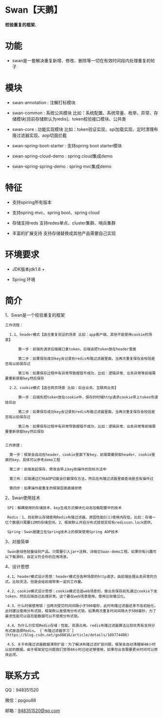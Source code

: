 Swan【天鹅】
================

#### 校验重复的框架.

# 功能
  * swan是一套解决重复新增、修改、删除等一切在有效时间段内处理重复的轮子

# 模块
  * swan-annotation : 注解打标模块

  * swan-common : 系统公共模块 比如：系统配置、系统常量、枚举、异常、存储模块[目前存储默认为redis]、token校验接口模块、公共类
  
  * swan-core : 功能实现模块 比如：token验证实现、spi加载实现、定时清理布隆过滤器实现、aop切面拦截              

  * swan-spring-boot-starter : 支持spring boot starter模块
  
  * swan-spring-cloud-demo : spring cloud集成demo
  
  * swan-spring-spring-demo : spring mvc集成demo
 
#  特征
   
   *  支持spiring所有版本
   
   *  支持spring mvc、spring boot、spring cloud
   
   *  存储支持reds 支持redes单点、cluster集群、哨兵集群

   *  丰富的扩展支持 支持存储替换成其他产品需要自己实现 

# 环境要求 

  * JDK版本jdk1.8 +
  
  * Spring 环境
  
# 简介 

  1、Swan是一个校验重复的框架
  
    工作流程：
    
      1.1、header模式【适合重复验证的场景 比如：app客户端、其他不能使用cookie的场景】
    
	      第一步：前端先请求后端接口拿token，后端会把token放在header里面  
	      
	      第二步：如果保存成功key会记录到redis布隆过滤器里面，当再次重复保存会校验是否有以前保存过
	      
	      第三布：如果保存过程中有异常导致报错不成功，比如：逻辑异常、业务异常等前端需要重新获取key然后保存
	      
	  2.2、cookie模式【适合网页场景 比如：后台业务、互联网业务】     
	  
	      第一步：后端先把token放在cookie中，保存的时候http请求cookie带上token传递给后台  
	      
	      第二步：如果保存成功key会记录到redis布隆过滤器里面，当再次重复保存会校验是否有以前保存过
	      
	      第三布：如果保存过程中有异常导致报错不成功，比如：逻辑异常、业务异常等前端需要重新获取key然后保存
	      
      
    工作原理：
    
      第一步：框架会自动在header、cookie里面下发key，前端需要获取header、cookie里面的key，具体可以参考demo工程
      
      第二步：前端发起保存、修改会带上key到操作的目标方法中
      
      第三布：后端通过打标AOP切面会拦截保存方法，然后在布隆过滤器里面查询是否有操作过
      
      第四步：如果操作是重复的框架层面直接拒绝
      
      
  2、Swan使用技术
  
     SPI：解耦使用的存储技术、key生成方式模块化动态加载配置中的技术
     
     Redis：1、目前默认存储使用Redis布隆过滤器，原因性能O(1)使用内存低，比如：存储一亿个数据只需要12M的存储空间。2、框架默认开启分布式锁锁实现有redisson.lock提供。
     
     Spring：Swan是建立在Spring技术上的框架使用Spring AOP技术  
     
     
  3、对接简单
  
     Swan是绿色轻量级别产品。只需要引入jar+注释，详细见Swan-demo工程。如果你有兴趣可以下载源码，自定义符合你的应用场景。
     
     
  4、设计思想
  
     4.1、header模式设计思想：header模式合各种场景的http请求，由前端处理业务异常的方式。比较灵活，但是会给前端带来一定的工作量。
     
     4.2、cookie模式设计思想：cookie模式合适web场景的，做业务保存前先通过cookie下发token，然后后端自己处理异常。这个要在web场景使用，使用比较傻瓜化。
     
     4.3、什么时候使用锁：当两次提交时间间隔小于500毫秒，此时布隆过滤器还来不及初始化，此时建议使用分布式锁，框架默认是使用分布式锁。如果两次重复时间间隔大于500毫秒，为了最求性能可以容忍脏数据可以不使用分布式锁。
     
     4.4、为什么只实现Redis存储：性能、资源占用。redis布隆过滤器算法比较优秀有支持分布式故选择Redis。 [`布隆过滤器学习`](https://blog.csdn.net/god8816/article/details/109774406)
     
     4.5、关于布隆过滤器数据清除扩容：为了解决布隆过滤扩容问题，框架会自动清理掉48小时以前的数据。由于框架定位问题我们觉得48小时已经足够使用，如果你业务需要更长时间可以修改此项。
     
     
     
# 联系方式

  QQ：948351520
  
  微信：ppgou88
  
  邮箱：948351520@qq.com

